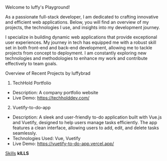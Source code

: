 Welcome to luffy's Playground!

As a passionate full-stack developer, I am dedicated to crafting innovative and efficient web applications. Below, you will find an overview of my projects, the technologies I use, and insights into my development journey.


I specialize in building dynamic web applications that provide exceptional user experiences. My journey in tech has equipped me with a robust skill set in both front-end and back-end development, allowing me to tackle projects from concept to deployment. I am constantly exploring new technologies and methodologies to enhance my work and contribute effectively to team goals.


Overview of Recent Projects by luffybrad
1. TechHold Portfolio
  - Description: A company portfolio website
  - Live Demo: https://techholddev.com/

2. Vuetify-to-do-app
- Description: A sleek and user-friendly to-do application built with Vue.js and Vuetify, designed to help users manage tasks efficiently. The app features a clean interface, allowing users to add, edit, and delete tasks seamlessly.
- Technologies Used: Vue, Vuetify
- Live Demo: https://vuetify-to-do-app.vercel.app/

<u>Skills</u>
<b>kILLS</b>
